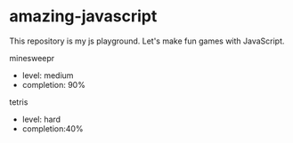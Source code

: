 # amazing-javascript
This repository is my js playground. Let's make fun games with JavaScript.

minesweepr
- level: medium
- completion: 90%

tetris
- level: hard
- completion:40%
